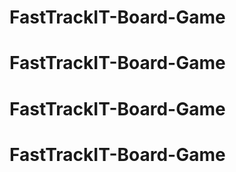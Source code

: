 # FastTrackIT-Board-Game
# FastTrackIT-Board-Game
# FastTrackIT-Board-Game
# FastTrackIT-Board-Game
